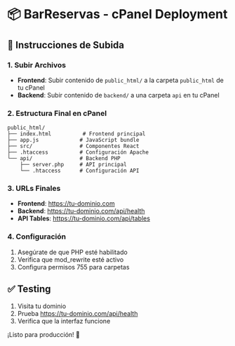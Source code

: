 # 📦 BarReservas - cPanel Deployment

## 🚀 Instrucciones de Subida

### 1. Subir Archivos
- **Frontend**: Subir contenido de `public_html/` a la carpeta `public_html` de tu cPanel
- **Backend**: Subir contenido de `backend/` a una carpeta `api` en tu cPanel

### 2. Estructura Final en cPanel
```
public_html/
├── index.html          # Frontend principal
├── app.js             # JavaScript bundle
├── src/               # Componentes React
├── .htaccess          # Configuración Apache
└── api/               # Backend PHP
    ├── server.php     # API principal
    └── .htaccess      # Configuración API
```

### 3. URLs Finales
- **Frontend**: https://tu-dominio.com
- **Backend**: https://tu-dominio.com/api/health
- **API Tables**: https://tu-dominio.com/api/tables

### 4. Configuración
1. Asegúrate de que PHP esté habilitado
2. Verifica que mod_rewrite esté activo
3. Configura permisos 755 para carpetas

## ✅ Testing
1. Visita tu dominio
2. Prueba https://tu-dominio.com/api/health
3. Verifica que la interfaz funcione

¡Listo para producción! 🎉
